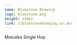 ```yaml
---
name: Bluestone Brewing
logo: bluestone.png
height: 120px
link: //bluestonebrewing.co.uk/
---
```

<ul style="list-style-type:none; margin:0; padding:0;">
  <li>Motueka Single Hop</li>
</ul>


